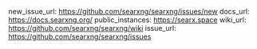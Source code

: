 new_issue_url: https://github.com/searxng/searxng/issues/new
docs_url: https://docs.searxng.org/
public_instances: https://searx.space
wiki_url: https://github.com/searxng/searxng/wiki
issue_url: https://github.com/searxng/searxng/issues